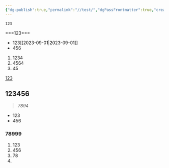 ```yaml
---
{"dg-publish":true,"permalink":"//test/","dgPassFrontmatter":true,"created":"2023-09-01T10:43:05.591+08:00","updated":"2023-09-18T12:23:10.335+08:00"}
---
```



`123`

===123===

* 123[[2023-09-01\|2023-09-01]]
* 456

 1. 1234
 2. 4564
 3. 45

[123](https://baidu.com)
## 123456
> *7894*

* 123
* 456
### 78999

1. 123
2. 456
3. 78
4. 